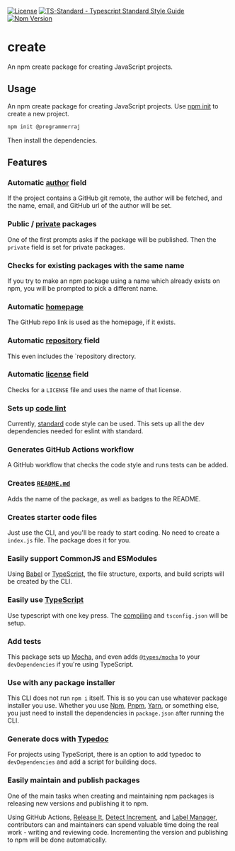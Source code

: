 [![License](https://badgen.net/github/license/ChocolateLoverRaj/create)](https://github.com/ChocolateLoverRaj/create/blob/master/LICENSE)
[![TS-Standard - Typescript Standard Style Guide](https://badgen.net/badge/code%20style/ts-standard/blue?icon=typescript)](https://github.com/standard/ts-standard)
[![Npm Version](https://badgen.net/npm/v/@programmerraj/create)](https://npmjs.com/package/@programmerraj/create)
# create
An npm create package for creating JavaScript projects.

## Usage
An npm create package for creating JavaScript projects.
Use [npm init](https://docs.npmjs.com/cli/v7/commands/npm-init) to create a new project.

```bash
npm init @programmerraj
```

Then install the dependencies.

## Features
### Automatic [author](https://docs.npmjs.com/cli/v7/configuring-npm/package-json#people-fields-author-contributors) field
If the project contains a GitHub git remote, the author will be fetched, and the name, email, and GitHub url of the author will be set.

### Public / [private](https://docs.npmjs.com/cli/v7/configuring-npm/package-json#private) packages
One of the first prompts asks if the package will be published. Then the `private` field is set for private packages.

### Checks for existing packages with the same name
If you try to make an npm package using a name which already exists on npm, you will be prompted to pick a different name.

### Automatic [homepage](https://docs.npmjs.com/cli/v7/configuring-npm/package-json#homepage)
The GitHub repo link is used as the homepage, if it exists.

### Automatic [repository](https://docs.npmjs.com/cli/v7/configuring-npm/package-json#repository) field
This even includes the `repository directory.

### Automatic [license](https://docs.npmjs.com/cli/v7/configuring-npm/package-json#license) field
Checks for a `LICENSE` file and uses the name of that license.

### Sets up [code lint](https://en.wikipedia.org/wiki/Lint_(software))
Currently, [standard](https://standardjs.com/) code style can be used. This sets up all the dev dependencies needed for eslint with standard.

### Generates GitHub Actions workflow
A GitHub workflow that checks the code style and runs tests can be added.

### Creates [`README.md`](https://en.wikipedia.org/wiki/README)
Adds the name of the package, as well as badges to the README.

### Creates starter code files
Just use the CLI, and you'll be ready to start coding. No need to create a `index.js` file. The package does it for you.

### Easily support CommonJS and ESModules
Using [Babel](https://babeljs.io/) or [TypeScript](https://www.typescriptlang.org/), the file structure, exports, and build scripts will be created by the CLI.

### Easily use [TypeScript](https://www.typescriptlang.org/)
Use typescript with one key press. The [compiling](#Easily-support-CommonJS-and-ESModules) and `tsconfig.json` will be setup.

### Add tests
This package sets up [Mocha](https://mochajs.org/), and even adds [`@types/mocha`](https://www.npmjs.com/package/@types/mocha) to your `devDependencies` if you're using TypeScript.

### Use with any package installer
This CLI does not run `npm i` itself. This is so you can use whatever package installer you use. Whether you use [Npm](https://www.npmjs.com/), [Pnpm](https://pnpm.io/), [Yarn](https://yarnpkg.com/), or something else, you just need to install the dependencies in `package.json` after running the CLI.

### Generate docs with [Typedoc](https://typedoc.org/)
For projects using TypeScript, there is an option to add typedoc to `devDependencies` and add a script for building docs.

### Easily maintain and publish packages
One of the main tasks when creating and maintaining npm packages is releasing new versions and publishing it to npm.

Using GitHub Actions, [Release It](https://github.com/release-it/release-it), [Detect Increment](https://github.com/ChocolateLoverRaj/detect-increment), and [Label Manager](https://github.com/ChocolateLoverRaj/label-manager), contributors can and maintainers can spend valuable time doing the real work - writing and reviewing code. Incrementing the version and publishing to npm will be done automatically. 
